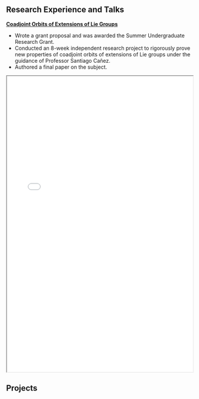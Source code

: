 ## Research Experience and Talks
[**Coadjoint Orbits of Extensions of Lie Groups**](https://www.overleaf.com/read/cfthgkqvbyfx#bd801e)
- Wrote a grant proposal and was awarded the Summer Undergraduate Research Grant.
- Conducted an 8-week independent research project to rigorously prove new properties of coadjoint orbits of extensions of Lie groups under the guidance of Professor Santiago Cañez.
- Authored a final paper on the subject.

<iframe width="100%" height="800" src="assets/img/DRP Fall 2023 - Smooth Manifolds and Lie Groups.PDF"> </iframe>

## Projects
